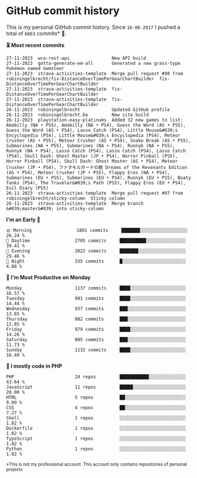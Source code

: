 # GitHub commit history
This is my personal GitHub commit history. Since <!--START_SECTION:first-commit-date-->`16-06-2017`<!--END_SECTION:first-commit-date--> I pushed a total of <!--START_SECTION:total-commit-count-->`6863`<!--END_SECTION:total-commit-count--> commits* 🎉.

<!--START_SECTION:most-recent-commits-->
**⏳ Most recent commits**
                                        
```text
27-11-2023  wca-rest-api                New API build
27-11-2023  gotta-generate-em-all       Generated a new grass-type Pokémon named Gemsteer
27-11-2023  strava-activities-template  Merge pull request #98 from robiningelbrecht/fix-DistanceOverTimePerGearChartBuilder  fix-DistanceOverTimePerGearChartBuilder
27-11-2023  strava-activities-template  fix-DistanceOverTimePerGearChartBuilder
27-11-2023  strava-activities-template  fix-DistanceOverTimePerGearChartBuilder
26-11-2023  robiningelbrecht            Updated GitHub profile
26-11-2023  robiningelbrecht.be         New site build
26-11-2023  playstation-easy-platinums  Added 32 new games to list: Amabilly (NA • PS5), Amabilly (NA • PS4), Guess the Word (AS • PS5), Guess the Word (AS • PS4), Lasso Catch (PS4), Little Mouse&#039;s Encyclopedia (PS4), Little Mouse&#039;s Encyclopedia (PS4), Meteor Crusher (AS • PS5), Meteor Crusher (AS • PS4), Snake Break (AS • PS5), Submarines (NA • PS5), Submarines (NA • PS4), Runnyk (NA • PS5), Runnyk (NA • PS4), Lasso Catch (PS4), Lasso Catch (PS4), Lasso Catch (PS4), Skull Dash: Ghost Master (JP • PS4), Horror Pinball (PS5), Horror Pinball (PS4), Skull Dash: Ghost Master (AS • PS4), Meteor Crusher (JP • PS4), ファタモルガーナの館 Dreams of the Revenants Edition (AS • PS4), Meteor Crusher (JP • PS5), Flappy Eros (NA • PS4), Submarines (EU • PS5), Submarines (EU • PS4), Runnyk (EU • PS5), Boaty Tanks (PS4), The Traveler&#039;s Path (PS5), Flappy Eros (EU • PS4), Evil Diary (PS5)
26-11-2023  strava-activities-template  Merge pull request #97 from robiningelbrecht/sticky-column  Sticky column
26-11-2023  strava-activities-template  Merge branch &#039;master&#039; into sticky-column
```
<!--END_SECTION:most-recent-commits-->  

<!--START_SECTION:commits-per-day-time-->
**I&#039;m an Early 🐤**

```text
🌞 Morning                 1801 commits     ███████░░░░░░░░░░░░░░░░░░   26.24 %
🌆 Daytime                 2705 commits     ██████████░░░░░░░░░░░░░░░   39.41 %
🌃 Evening                 2022 commits     ███████░░░░░░░░░░░░░░░░░░   29.46 %
🌙 Night                   335 commits      █░░░░░░░░░░░░░░░░░░░░░░░░   4.88 %
```
<!--END_SECTION:commits-per-day-time-->  

<!--START_SECTION:commits-per-weekday-->
**📅 I&#039;m Most Productive on Monday**

```text
Monday                    1137 commits     ████░░░░░░░░░░░░░░░░░░░░░   16.57 %
Tuesday                   991 commits      ████░░░░░░░░░░░░░░░░░░░░░   14.44 %
Wednesday                 937 commits      ███░░░░░░░░░░░░░░░░░░░░░░   13.65 %
Thursday                  882 commits      ███░░░░░░░░░░░░░░░░░░░░░░   12.85 %
Friday                    979 commits      ████░░░░░░░░░░░░░░░░░░░░░   14.26 %
Saturday                  805 commits      ███░░░░░░░░░░░░░░░░░░░░░░   11.73 %
Sunday                    1132 commits     ████░░░░░░░░░░░░░░░░░░░░░   16.49 %
```
<!--END_SECTION:commits-per-weekday-->  

<!--START_SECTION:repos-per-language-->
**💬 I mostly code in PHP**

```text
PHP                       24 repos         ███████████░░░░░░░░░░░░░░   43.64 %
JavaScript                11 repos         █████░░░░░░░░░░░░░░░░░░░░   20.00 %
HTML                      5 repos          ██░░░░░░░░░░░░░░░░░░░░░░░   9.09 %
CSS                       4 repos          ██░░░░░░░░░░░░░░░░░░░░░░░   7.27 %
Shell                     1 repos          ░░░░░░░░░░░░░░░░░░░░░░░░░   1.82 %
Dockerfile                1 repos          ░░░░░░░░░░░░░░░░░░░░░░░░░   1.82 %
TypeScript                1 repos          ░░░░░░░░░░░░░░░░░░░░░░░░░   1.82 %
Python                    1 repos          ░░░░░░░░░░░░░░░░░░░░░░░░░   1.82 %
```
<!--END_SECTION:repos-per-language-->  

<sub>*This is not my professional account. This account only contains repositories of personal projects</sub>
